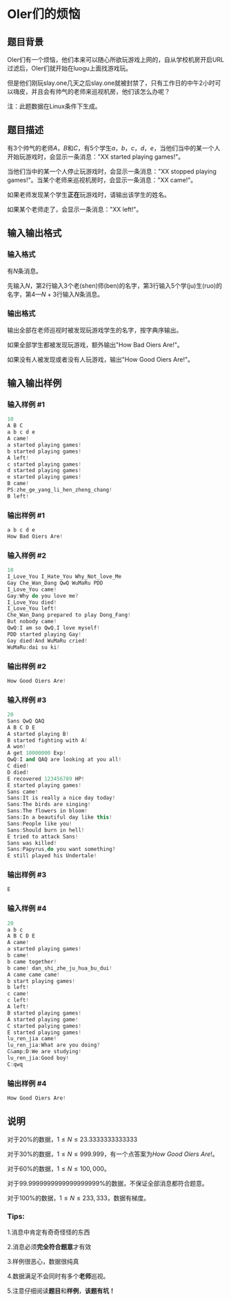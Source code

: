 # OIer们的烦恼

## 题目背景

OIer们有一个烦恼，他们本来可以随心所欲玩游戏上网的，自从学校机房开启URL过滤后，OIer们就开始在luogu上面找游戏玩。

但是他们刚玩slay.one几天之后slay.one就被封禁了，只有工作日的中午2小时可以嗨皮，并且会有帅气的老师来巡视机房，他们该怎么办呢？

注：此题数据在Linux条件下生成。

## 题目描述

有3个帅气的老师$A$，$B$和$C$，有5个学生$a$，$b$，$c$，$d$，$e$，当他们当中的某一个人开始玩游戏时，会显示一条消息："XX started playing games!"。

当他们当中的某一个人停止玩游戏时，会显示一条消息："XX stopped playing games!"。当某个老师来巡视机房时，会显示一条消息："XX came!"。

如果老师发现某个学生**正在**玩游戏时，请输出该学生的姓名。

如果某个老师走了，会显示一条消息："XX left!"。

## 输入输出格式

### 输入格式

有$N$条消息。

先输入$N$，第2行输入$3$个老(shen)师(ben)的名字，第3行输入$5$个学(ju)生(ruo)的名字，第$4$—$N+3$行输入$N$条消息。

### 输出格式

输出全部在老师巡视时被发现玩游戏学生的名字，按字典序输出。

如果全部学生都被发现玩游戏，额外输出"How Bad Oiers Are!"。

如果没有人被发现或者没有人玩游戏，输出"How Good Oiers Are!"。

## 输入输出样例

### 输入样例 #1

```cpp
10
A B C
a b c d e
A came!
a started playing games!
b started playing games!
A left!
c started playing games!
d started playing games!
e started playing games!
B came!
PS:zhe_ge_yang_li_hen_zheng_chang!
B left!
```


### 输出样例 #1

```cpp
a b c d e
How Bad Oiers Are!
```


### 输入样例 #2

```cpp
10
I_Love_You I_Hate_You Why_Not_love_Me
Gay Che_Wan_Dang QwQ WuMaRu PDD
I_Love_You came!
Gay:Why do you love me?
I_Love_You died!
I_Love_You left!
Che_Wan_Dang prepared to play Dong_Fang!
But nobody came!
QwQ:I am so QwQ,I love myself!
PDD started playing Gay!
Gay died!And WuMaRu cried!
WuMaRu:dai su ki!
```


### 输出样例 #2

```cpp
How Good Oiers Are!
```


### 输入样例 #3

```cpp
20
Sans QwQ QAQ
A B C D E
A started playing B!
B started fighting with A!
A won!
A get 10000000 Exp!
QwQ:I and QAQ are looking at you all!
C died!
D died!
E recovered 123456789 HP!
E started playing games!
Sans came!
Sans:It is really a nice day today!
Sans:The birds are singing!
Sans:The flowers in bloom!
Sans:In a beautiful day like this!
Sans:People like you!
Sans:Should burn in hell!
E tried to attack Sans!
Sans was killed!
Sans:Papyrus,do you want something?
E still played his Undertale!
```


### 输出样例 #3

```cpp
E
```


### 输入样例 #4

```cpp
20
a b c
A B C D E
A came!
a started playing games!
b came!
b came together!
b came! dan_shi_zhe_ju_hua_bu_dui!
A came came came!
b start playing games!
b left!
c came!
c left!
A left!
B started playing games!
A started playing game!
C started palying games!
E started playing games!
lu_ren_jia came!
lu_ren_jia:What are you doing?
C&amp;D:We are studying!
lu_ren_jia:Good boy!
C:qwq
```


### 输出样例 #4

```cpp
How Good Oiers Are!
```


## 说明

对于$20\%$的数据，$1\leq N\leq 23.3333333333333$

对于$30\%$的数据，$1\leq N\leq 999.999$，有一个点答案为$How$ $Good$ $Oiers$ $Are!$。

对于$60\%$的数据，$1\leq N\leq 100,000$。

对于$99.9999999999999999999\%$的数据，不保证全部消息都符合题意。

对于$100\%$的数据，$1\leq N\leq 233,333$，数据有梯度。

### Tips:

1.消息中肯定有奇奇怪怪的东西

2.消息必须**完全符合题意**才有效

3.样例很恶心，数据很纯真

4.数据满足不会同时有多个**老师**巡视。

5.注意仔细阅读**题目**和**样例**，**该题有坑！** 

